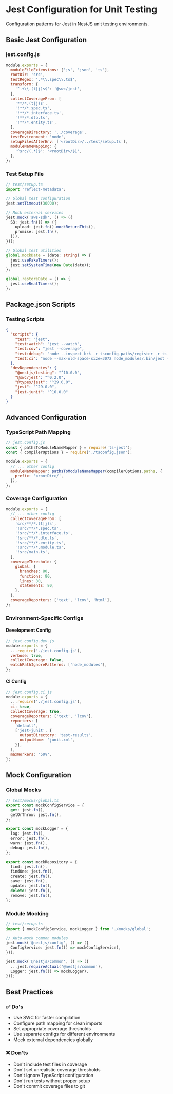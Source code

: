 # Jest Configuration for Unit Testing

Configuration patterns for Jest in NestJS unit testing environments.

## Basic Jest Configuration

### jest.config.js
```javascript
module.exports = {
  moduleFileExtensions: ['js', 'json', 'ts'],
  rootDir: 'src',
  testRegex: '.*\\.spec\\.ts$',
  transform: {
    '^.+\\.(t|j)s$': '@swc/jest',
  },
  collectCoverageFrom: [
    '**/*.(t|j)s',
    '!**/*.spec.ts',
    '!**/*.interface.ts',
    '!**/*.dto.ts',
    '!**/*.entity.ts',
  ],
  coverageDirectory: '../coverage',
  testEnvironment: 'node',
  setupFilesAfterEnv: ['<rootDir>/../test/setup.ts'],
  moduleNameMapping: {
    '^src/(.*)$': '<rootDir>/$1',
  },
};
```

### Test Setup File
```typescript
// test/setup.ts
import 'reflect-metadata';

// Global test configuration
jest.setTimeout(30000);

// Mock external services
jest.mock('aws-sdk', () => ({
  S3: jest.fn(() => ({
    upload: jest.fn().mockReturnThis(),
    promise: jest.fn(),
  })),
}));

// Global test utilities
global.mockDate = (date: string) => {
  jest.useFakeTimers();
  jest.setSystemTime(new Date(date));
};

global.restoreDate = () => {
  jest.useRealTimers();
};
```

## Package.json Scripts

### Testing Scripts
```json
{
  "scripts": {
    "test": "jest",
    "test:watch": "jest --watch",
    "test:cov": "jest --coverage",
    "test:debug": "node --inspect-brk -r tsconfig-paths/register -r ts-node/register node_modules/.bin/jest --runInBand",
    "test:ci": "node --max-old-space-size=3072 node_modules/.bin/jest --ci --reporters=default --reporters=jest-junit"
  },
  "devDependencies": {
    "@nestjs/testing": "^10.0.0",
    "@swc/jest": "^0.2.0",
    "@types/jest": "^29.0.0",
    "jest": "^29.0.0",
    "jest-junit": "^16.0.0"
  }
}
```

## Advanced Configuration

### TypeScript Path Mapping
```javascript
// jest.config.js
const { pathsToModuleNameMapper } = require('ts-jest');
const { compilerOptions } = require('./tsconfig.json');

module.exports = {
  // ... other config
  moduleNameMapper: pathsToModuleNameMapper(compilerOptions.paths, {
    prefix: '<rootDir>/',
  }),
};
```

### Coverage Configuration
```javascript
module.exports = {
  // ... other config
  collectCoverageFrom: [
    'src/**/*.(t|j)s',
    '!src/**/*.spec.ts',
    '!src/**/*.interface.ts',
    '!src/**/*.dto.ts',
    '!src/**/*.entity.ts',
    '!src/**/*.module.ts',
    '!src/main.ts',
  ],
  coverageThreshold: {
    global: {
      branches: 80,
      functions: 80,
      lines: 80,
      statements: 80,
    },
  },
  coverageReporters: ['text', 'lcov', 'html'],
};
```

### Environment-Specific Configs

#### Development Config
```javascript
// jest.config.dev.js
module.exports = {
  ...require('./jest.config.js'),
  verbose: true,
  collectCoverage: false,
  watchPathIgnorePatterns: ['node_modules'],
};
```

#### CI Config
```javascript
// jest.config.ci.js
module.exports = {
  ...require('./jest.config.js'),
  ci: true,
  collectCoverage: true,
  coverageReporters: ['text', 'lcov'],
  reporters: [
    'default',
    ['jest-junit', {
      outputDirectory: 'test-results',
      outputName: 'junit.xml',
    }],
  ],
  maxWorkers: '50%',
};
```

## Mock Configuration

### Global Mocks
```typescript
// test/mocks/global.ts
export const mockConfigService = {
  get: jest.fn(),
  getOrThrow: jest.fn(),
};

export const mockLogger = {
  log: jest.fn(),
  error: jest.fn(),
  warn: jest.fn(),
  debug: jest.fn(),
};

export const mockRepository = {
  find: jest.fn(),
  findOne: jest.fn(),
  create: jest.fn(),
  save: jest.fn(),
  update: jest.fn(),
  delete: jest.fn(),
  remove: jest.fn(),
};
```

### Module Mocking
```typescript
// test/setup.ts
import { mockConfigService, mockLogger } from './mocks/global';

// Auto-mock common modules
jest.mock('@nestjs/config', () => ({
  ConfigService: jest.fn(() => mockConfigService),
}));

jest.mock('@nestjs/common', () => ({
  ...jest.requireActual('@nestjs/common'),
  Logger: jest.fn(() => mockLogger),
}));
```

## Best Practices

### ✅ Do's
- Use SWC for faster compilation
- Configure path mapping for clean imports
- Set appropriate coverage thresholds
- Use separate configs for different environments
- Mock external dependencies globally

### ❌ Don'ts
- Don't include test files in coverage
- Don't set unrealistic coverage thresholds
- Don't ignore TypeScript configuration
- Don't run tests without proper setup
- Don't commit coverage files to git